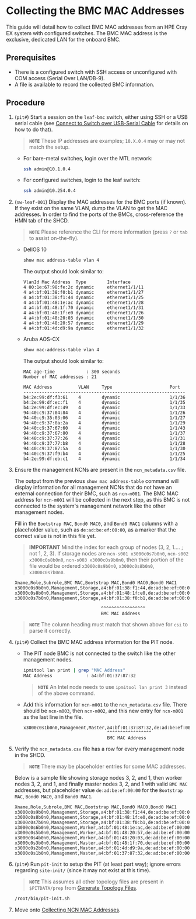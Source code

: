 # Collecting the BMC MAC Addresses

This guide will detail how to collect BMC MAC addresses from an HPE Cray EX system with configured switches.
The BMC MAC address is the exclusive, dedicated LAN for the onboard BMC.

## Prerequisites

- There is a configured switch with SSH access or unconfigured with COM access (Serial Over LAN/DB-9).
- A file is available to record the collected BMC information.

## Procedure

1. (`pit#`) Start a session on the `leaf-bmc` switch, either using SSH or a USB serial cable (see [Connect to Switch over USB-Serial Cable](../operations/network/Connect_to_Switch_Over_USB_Serial_Cable.md) for details on how to do that).

   > **`NOTE`** These IP addresses are examples; `10.X.0.4` may or may not match the setup.

   - For bare-metal switches, login over the MTL network:

      ```bash
      ssh admin@10.1.0.4
      ```

   - For configured switches, login to the leaf switch:

      ```bash
      ssh admin@10.254.0.4
      ```

1. (`sw-leaf-001`) Display the MAC addresses for the BMC ports (if known). If they exist on the same VLAN, dump the VLAN to get the MAC addresses. In order to find the ports of the BMCs, cross-reference the HMN tab of the SHCD.

   > **`NOTE`** Please reference the CLI for more information (press `?` or `tab` to assist on-the-fly).

   - DellOS 10

      ```bash
      show mac address-table vlan 4
      ```

      The output should look similar to:

      ```text
      VlanId Mac Address  Type        Interface
      4 00:1e:67:98:fe:2c dynamic     ethernet1/1/11
      4 a4:bf:01:38:f0:b1 dynamic     ethernet1/1/27
      4 a4:bf:01:38:f1:44 dynamic     ethernet1/1/25
      4 a4:bf:01:48:1e:ac dynamic     ethernet1/1/28
      4 a4:bf:01:48:1f:70 dynamic     ethernet1/1/31
      4 a4:bf:01:48:1f:e0 dynamic     ethernet1/1/26
      4 a4:bf:01:48:20:03 dynamic     ethernet1/1/30
      4 a4:bf:01:48:20:57 dynamic     ethernet1/1/29
      4 a4:bf:01:4d:d9:9a dynamic     ethernet1/1/32
      ```

   - Aruba AOS-CX

      ```bash
      show mac-address-table vlan 4
      ```

      The output should look similar to:

      ```text
      MAC age-time            : 300 seconds
      Number of MAC addresses : 21
      
      MAC Address          VLAN     Type                      Port
      --------------------------------------------------------------
      b4:2e:99:df:f3:61    4        dynamic                   1/1/36
      b4:2e:99:df:ec:f1    4        dynamic                   1/1/35
      b4:2e:99:df:ec:49    4        dynamic                   1/1/33
      94:40:c9:37:04:84    4        dynamic                   1/1/26
      94:40:c9:35:03:06    4        dynamic                   1/1/27
      94:40:c9:37:0a:2a    4        dynamic                   1/1/29
      94:40:c9:37:67:60    4        dynamic                   1/1/43
      94:40:c9:37:67:80    4        dynamic                   1/1/37
      94:40:c9:37:77:26    4        dynamic                   1/1/31
      94:40:c9:37:77:b8    4        dynamic                   1/1/28
      94:40:c9:37:87:5a    4        dynamic                   1/1/30
      94:40:c9:37:f9:b4    4        dynamic                   1/1/25
      b4:2e:99:df:eb:c1    4        dynamic                   1/1/34
      ```

1. Ensure the management NCNs are present in the `ncn_metadata.csv` file.

   The output from the previous `show mac address-table` command will display information for all management NCNs that do not have an external connection for their BMC, such as `ncn-m001`. The BMC MAC address for `ncn-m001` will be collected in the next
   step, as this BMC is not connected to the system's management network like the other management nodes.

   Fill in the `Bootstrap MAC`, `Bond0 MAC0`, and `Bond0 MAC1` columns with a placeholder value, such as `de:ad:be:ef:00:00`,
   as a marker that the correct value is not in this file yet.

   > **IMPORTANT**
   > Mind the index for each group of nodes (3, 2, 1.... ; not 1, 2, 3).
   > If storage nodes are `ncn-s001 x3000c0s7b0n0`, `ncn-s002 x3000c0s8b0n0`, `ncn-s003 x3000c0s9b0n0`,
   > then their portion of the file would be ordered `x3000c0s9b0n0`, `x3000c0s8b0n0`, `x3000c0s7b0n0`.

   ```csv
   Xname,Role,Subrole,BMC MAC,Bootstrap MAC,Bond0 MAC0,Bond0 MAC1
   x3000c0s9b0n0,Management,Storage,a4:bf:01:38:f1:44,de:ad:be:ef:00:00,de:ad:be:ef:00:00,de:ad:be:ef:00:00
   x3000c0s8b0n0,Management,Storage,a4:bf:01:48:1f:e0,de:ad:be:ef:00:00,de:ad:be:ef:00:00,de:ad:be:ef:00:00
   x3000c0s7b0n0,Management,Storage,a4:bf:01:38:f0:b1,de:ad:be:ef:00:00,de:ad:be:ef:00:00,de:ad:be:ef:00:00
   ```

   ```text
                                    ^^^^^^^^^^^^^^^^^
                                    BMC MAC Address
   ```

   > **`NOTE`** The column heading must match that shown above for `csi` to parse it correctly.

1. (`pit#`) Collect the BMC MAC address information for the PIT node.

   - The PIT node BMC is not connected to the switch like the other management nodes.

      ```bash
      ipmitool lan print | grep "MAC Address"
      MAC Address             : a4:bf:01:37:87:32
      ```

      > **`NOTE`** An Intel node needs to use `ipmitool lan print 3` instead of the above command.

   - Add this information for `ncn-m001` to the `ncn_metadata.csv` file. There should be `ncn-m003`, then `ncn-m002`, and this new entry for `ncn-m001` as the last line in the file.

      ```text
      x3000c0s1b0n0,Management,Master,a4:bf:01:37:87:32,de:ad:be:ef:00:00,de:ad:be:ef:00:00,de:ad:be:ef:00:00
                                      ^^^^^^^^^^^^^^^^^
                                      BMC MAC Address
      ```

1. Verify the `ncn_metadata.csv` file has a row for every management node in the SHCD.

   > **`NOTE`** There may be placeholder entries for some MAC addresses.

   Below is a sample file showing storage nodes 3, 2, and 1, then worker nodes 3, 2, and 1, and finally master nodes 3, 2, and 1 with valid `BMC MAC`
  addresses, but placeholder value `de:ad:be:ef:00:00` for the `Bootstrap MAC`, `Bond0 MAC0`, and `Bond0 MAC1`.

   ```csv
   Xname,Role,Subrole,BMC MAC,Bootstrap MAC,Bond0 MAC0,Bond0 MAC1
   x3000c0s9b0n0,Management,Storage,a4:bf:01:38:f1:44,de:ad:be:ef:00:00,de:ad:be:ef:00:00,de:ad:be:ef:00:00
   x3000c0s8b0n0,Management,Storage,a4:bf:01:48:1f:e0,de:ad:be:ef:00:00,de:ad:be:ef:00:00,de:ad:be:ef:00:00
   x3000c0s7b0n0,Management,Storage,a4:bf:01:38:f0:b1,de:ad:be:ef:00:00,de:ad:be:ef:00:00,de:ad:be:ef:00:00
   x3000c0s6b0n0,Management,Worker,a4:bf:01:48:1e:ac,de:ad:be:ef:00:00,de:ad:be:ef:00:00,de:ad:be:ef:00:00
   x3000c0s5b0n0,Management,Worker,a4:bf:01:48:20:57,de:ad:be:ef:00:00,de:ad:be:ef:00:00,de:ad:be:ef:00:00
   x3000c0s4b0n0,Management,Worker,a4:bf:01:48:20:03,de:ad:be:ef:00:00,de:ad:be:ef:00:00,de:ad:be:ef:00:00
   x3000c0s3b0n0,Management,Master,a4:bf:01:48:1f:70,de:ad:be:ef:00:00,de:ad:be:ef:00:00,de:ad:be:ef:00:00
   x3000c0s2b0n0,Management,Master,a4:bf:01:4d:d9:9a,de:ad:be:ef:00:00,de:ad:be:ef:00:00,de:ad:be:ef:00:00
   x3000c0s1b0n0,Management,Master,a4:bf:01:37:87:32,de:ad:be:ef:00:00,de:ad:be:ef:00:00,de:ad:be:ef:00:00
   ```

1. (`pit#`) Run `pit-init` to setup the PIT (at least part way); ignore errors regarding `site-init/` (since it may not exist at this time).

   > **`NOTE`** This assumes all other topology files are present in `$PITDATA/prep` from [Generate Topology Files](pre-installation.md#32-generate-topology-files).

   ```bash
   /root/bin/pit-init.sh
   ```

1. Move onto [Collecting NCN MAC Addresses](collecting_ncn_mac_addresses.md).
